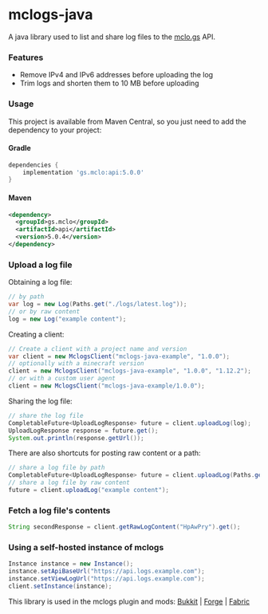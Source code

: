 # mclogs-java
A java library used to list and share log files to the [mclo.gs](https://mclo.gs) API.

### Features
- Remove IPv4 and IPv6 addresses before uploading the log
- Trim logs and shorten them to 10 MB before uploading

### Usage
This project is available from Maven Central, so you just need to add the dependency to your project:

#### Gradle
```gradle
dependencies {
    implementation 'gs.mclo:api:5.0.0'
}
```

#### Maven
```xml
<dependency>
  <groupId>gs.mclo</groupId>
  <artifactId>api</artifactId>
  <version>5.0.4</version>
</dependency>
```

### Upload a log file

Obtaining a log file:
```java
// by path
var log = new Log(Paths.get("./logs/latest.log"));
// or by raw content
log = new Log("example content");
```

Creating a client:
```java
// Create a client with a project name and version
var client = new MclogsClient("mclogs-java-example", "1.0.0");
// optionally with a minecraft version
client = new MclogsClient("mclogs-java-example", "1.0.0", "1.12.2");
// or with a custom user agent
client = new MclogsClient("mclogs-java-example/1.0.0");
```

Sharing the log file:
```java
// share the log file
CompletableFuture<UploadLogResponse> future = client.uploadLog(log);
UploadLogResponse response = future.get();
System.out.println(response.getUrl());
```

There are also shortcuts for posting raw content or a path:
```java
// share a log file by path
CompletableFuture<UploadLogResponse> future = client.uploadLog(Paths.get("./logs/latest.log"));
// share a log file by raw content
future = client.uploadLog("example content");
```

### Fetch a log file's contents
```java
String secondResponse = client.getRawLogContent("HpAwPry").get();
```

### Using a self-hosted instance of mclogs
```java
Instance instance = new Instance();
instance.setApiBaseUrl("https://api.logs.example.com");
instance.setViewLogUrl("https://api.logs.example.com");
client.setInstance(instance);
```

This library is used in the mclogs plugin and mods:
[Bukkit](https://github.com/aternosorg/mclogs-bukkit) |
[Forge](https://github.com/aternosorg/mclogs-forge) |
[Fabric](https://github.com/aternosorg/mclogs-fabric)
